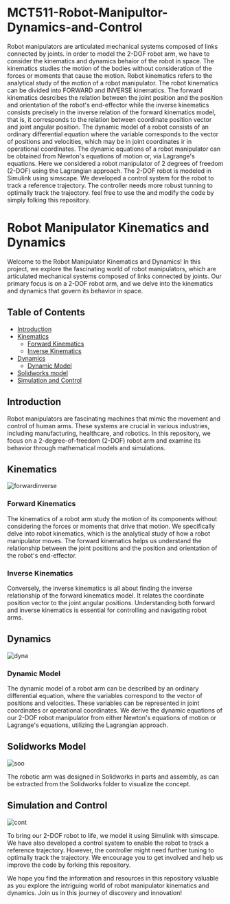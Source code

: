 # MCT511-Robot-Manipultor-Dynamics-and-Control
Robot manipulators are articulated mechanical systems composed of links connected by joints. In order to model the 2-DOF robot arm, we have to consider the kinematics and dynamics behaior of the robot in space.
The kinematics studies the motion of the bodies without consideration of the forces or moments that cause the motion. Robot kinematics refers to the analytical study of the motion of a robot manipulator. The robot kinematics can be divided into FORWARD and INVERSE kinematics. The forward kinematics desrcibes the relation between the joint position and the position and orientation of the robot's end-effector while the inverse kinematics consists precisely in the inverse relation of the forward kinematics model, that is, it corresponds to the relation between coordinate position vector and joint angular position. 
The dynamic model of a robot consists of an ordinary differential equation where the variable corresponds to the vector of positions and velocities, which may be in joint coordinates ir in operational coordinates. The dynamic equations of a robot manipulator can be obtained from Newton's equations of motion or, via Lagrange's equations. Here we considered a robot manipulator of 2 degrees of freedom (2-DOF) using the Lagrangian approach.
The 2-DOF robot is modeled in Simulink using simscape. We developed a control system for the robot to track a reference trajectory. The controller needs more robust tunning to optimally track the trajectory. feel free to use the and modify the code by simply folking this repository. 

# Robot Manipulator Kinematics and Dynamics

Welcome to the Robot Manipulator Kinematics and Dynamics! In this project, we explore the fascinating world of robot manipulators, which are articulated mechanical systems composed of links connected by joints. Our primary focus is on a 2-DOF robot arm, and we delve into the kinematics and dynamics that govern its behavior in space.

## Table of Contents
- [Introduction](#introduction)
- [Kinematics](#kinematics)
  - [Forward Kinematics](#forward-kinematics)
  - [Inverse Kinematics](#inverse-kinematics)
- [Dynamics](#dynamics)
  - [Dynamic Model](#dynamic-model)
- [Solidworks model](#solidworks-model)
- [Simulation and Control](#simulation-and-control)

## Introduction

Robot manipulators are fascinating machines that mimic the movement and control of human arms. These systems are crucial in various industries, including manufacturing, healthcare, and robotics. In this repository, we focus on a 2-degree-of-freedom (2-DOF) robot arm and examine its behavior through mathematical models and simulations.

## Kinematics
![forwardinverse](https://github.com/UNN-Mechatronics-Engineering/MCT511-Robot-Manipultor-Dynamics-and-Control/assets/63534670/beb070b6-53e2-485f-991c-be7ce5af4e99)

### Forward Kinematics

The kinematics of a robot arm study the motion of its components without considering the forces or moments that drive that motion. We specifically delve into robot kinematics, which is the analytical study of how a robot manipulator moves. The forward kinematics helps us understand the relationship between the joint positions and the position and orientation of the robot's end-effector.

### Inverse Kinematics

Conversely, the inverse kinematics is all about finding the inverse relationship of the forward kinematics model. It relates the coordinate position vector to the joint angular positions. Understanding both forward and inverse kinematics is essential for controlling and navigating robot arms.

## Dynamics
![dyna](https://github.com/UNN-Mechatronics-Engineering/MCT511-Robot-Manipultor-Dynamics-and-Control/assets/63534670/f22c034c-4e8e-4f82-9288-919d05ed5c58)

### Dynamic Model

The dynamic model of a robot arm can be described by an ordinary differential equation, where the variables correspond to the vector of positions and velocities. These variables can be represented in joint coordinates or operational coordinates. We derive the dynamic equations of our 2-DOF robot manipulator from either Newton's equations of motion or Lagrange's equations, utilizing the Lagrangian approach.

## Solidworks Model
![soo](https://github.com/UNN-Mechatronics-Engineering/MCT511-Robot-Manipultor-Dynamics-and-Control/assets/63534670/afa56d14-27aa-4d5c-8f27-1bdc7467cffb)

The robotic arm was designed in Solidworks in parts and assembly, as can be extracted from the Solidworks folder to visualize the concept.

## Simulation and Control
![cont](https://github.com/UNN-Mechatronics-Engineering/MCT511-Robot-Manipultor-Dynamics-and-Control/assets/63534670/0a5b1130-2785-48e5-94ca-b02a38c535b6)

To bring our 2-DOF robot to life, we model it using Simulink with simscape. We have also developed a control system to enable the robot to track a reference trajectory. However, the controller might need further tuning to optimally track the trajectory. We encourage you to get involved and help us improve the code by forking this repository.

We hope you find the information and resources in this repository valuable as you explore the intriguing world of robot manipulator kinematics and dynamics. Join us in this journey of discovery and innovation!
